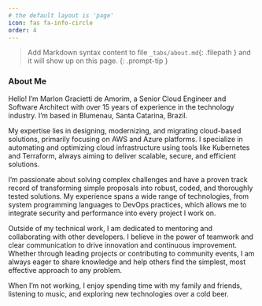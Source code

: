 ```yaml
---
# the default layout is 'page'
icon: fas fa-info-circle
order: 4
---
```


> Add Markdown syntax content to file `_tabs/about.md`{: .filepath } and it will show up on this page.
{: .prompt-tip }


### About Me
Hello! I’m Marlon Gracietti de Amorim, a Senior Cloud Engineer and Software Architect with over 15 years of experience in the technology industry. I’m based in Blumenau, Santa Catarina, Brazil.

My expertise lies in designing, modernizing, and migrating cloud-based solutions, primarily focusing on AWS and Azure platforms. I specialize in automating and optimizing cloud infrastructure using tools like Kubernetes and Terraform, always aiming to deliver scalable, secure, and efficient solutions.

I’m passionate about solving complex challenges and have a proven track record of transforming simple proposals into robust, coded, and thoroughly tested solutions. My experience spans a wide range of technologies, from system programming languages to DevOps practices, which allows me to integrate security and performance into every project I work on.

Outside of my technical work, I am dedicated to mentoring and collaborating with other developers. I believe in the power of teamwork and clear communication to drive innovation and continuous improvement. Whether through leading projects or contributing to community events, I am always eager to share knowledge and help others find the simplest, most effective approach to any problem.

When I’m not working, I enjoy spending time with my family and friends, listening to music, and exploring new technologies over a cold beer.
